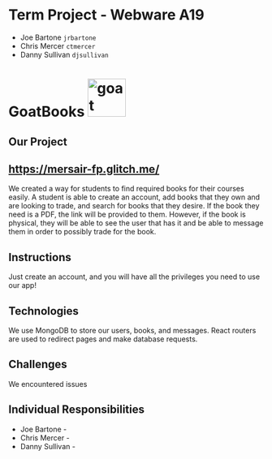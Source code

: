 # Term Project - Webware A19
 - Joe Bartone `jrbartone`
 - Chris Mercer `ctmercer`
 - Danny Sullivan `djsullivan` 

# GoatBooks <img src="https://i.imgur.com/jk03AC1.png" alt="goat" height="75" width="75">

## Our Project
## https://mersair-fp.glitch.me/
We created a way for students to find required books for their courses easily. A student
is able to create an account, add books that they own and are looking to trade, and search 
for books that they desire. If the book they need is a PDF, the link will be provided to 
them. However, if the book is physical, they will be able to see the user that has it and be 
able to message them in order to possibly trade for the book.

## Instructions
Just create an account, and you will have all the privileges you need to use our app! 

## Technologies
We use MongoDB to store our users, books, and messages. React routers are used to redirect
pages and make database requests. 

## Challenges
We encountered issues 

## Individual Responsibilities
- Joe Bartone - 
- Chris Mercer - 
- Danny Sullivan - 
